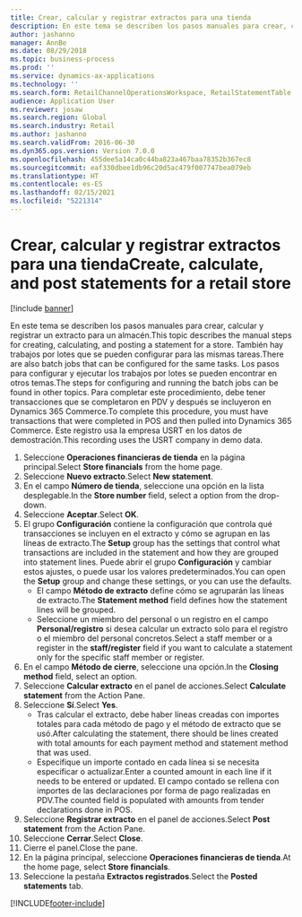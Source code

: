 ```yaml
---
title: Crear, calcular y registrar extractos para una tienda
description: En este tema se describen los pasos manuales para crear, calcular y registrar un extracto para un almacén.
author: jashanno
manager: AnnBe
ms.date: 08/29/2018
ms.topic: business-process
ms.prod: ''
ms.service: dynamics-ax-applications
ms.technology: ''
ms.search.form: RetailChannelOperationsWorkspace, RetailStatementTable
audience: Application User
ms.reviewer: josaw
ms.search.region: Global
ms.search.industry: Retail
ms.author: jashanno
ms.search.validFrom: 2016-06-30
ms.dyn365.ops.version: Version 7.0.0
ms.openlocfilehash: 455dee5a14ca0c44ba823a467baa78352b367ec8
ms.sourcegitcommit: eaf330dbee1db96c20d5ac479f007747bea079eb
ms.translationtype: HT
ms.contentlocale: es-ES
ms.lasthandoff: 02/15/2021
ms.locfileid: "5221314"
---
```

# <a name="create-calculate-and-post-statements-for-a-retail-store"></a><span data-ttu-id="b7bb8-103">Crear, calcular y registrar extractos para una tienda</span><span class="sxs-lookup"><span data-stu-id="b7bb8-103">Create, calculate, and post statements for a retail store</span></span>

[!include [banner](../includes/banner.md)]

<span data-ttu-id="b7bb8-104">En este tema se describen los pasos manuales para crear, calcular y registrar un extracto para un almacén.</span><span class="sxs-lookup"><span data-stu-id="b7bb8-104">This topic describes the manual steps for creating, calculating, and posting a statement for a store.</span></span> <span data-ttu-id="b7bb8-105">También hay trabajos por lotes que se pueden configurar para las mismas tareas.</span><span class="sxs-lookup"><span data-stu-id="b7bb8-105">There are also batch jobs that can be configured for the same tasks.</span></span> <span data-ttu-id="b7bb8-106">Los pasos para configurar y ejecutar los trabajos por lotes se pueden encontrar en otros temas.</span><span class="sxs-lookup"><span data-stu-id="b7bb8-106">The steps for configuring and running the batch jobs can be found in other topics.</span></span> <span data-ttu-id="b7bb8-107">Para completar este procedimiento, debe tener transacciones que se completaron en PDV y después se incluyeron en Dynamics 365 Commerce.</span><span class="sxs-lookup"><span data-stu-id="b7bb8-107">To complete this procedure, you must have transactions that were completed in POS and then pulled into Dynamics 365 Commerce.</span></span> <span data-ttu-id="b7bb8-108">Este registro usa la empresa USRT en los datos de demostración.</span><span class="sxs-lookup"><span data-stu-id="b7bb8-108">This recording uses the USRT company in demo data.</span></span>

1. <span data-ttu-id="b7bb8-109">Seleccione **Operaciones financieras de tienda** en la página principal.</span><span class="sxs-lookup"><span data-stu-id="b7bb8-109">Select **Store financials** from the home page.</span></span>
2. <span data-ttu-id="b7bb8-110">Seleccione **Nuevo extracto**.</span><span class="sxs-lookup"><span data-stu-id="b7bb8-110">Select **New statement**.</span></span>
3. <span data-ttu-id="b7bb8-111">En el campo **Número de tienda**, seleccione una opción en la lista desplegable.</span><span class="sxs-lookup"><span data-stu-id="b7bb8-111">In the **Store number** field, select a option from the drop-down.</span></span>
4. <span data-ttu-id="b7bb8-112">Seleccione **Aceptar**.</span><span class="sxs-lookup"><span data-stu-id="b7bb8-112">Select **OK**.</span></span>
5. <span data-ttu-id="b7bb8-113">El grupo **Configuración** contiene la configuración que controla qué transacciones se incluyen en el extracto y cómo se agrupan en las líneas de extracto.</span><span class="sxs-lookup"><span data-stu-id="b7bb8-113">The **Setup** group has the settings that control what transactions are included in the statement and how they are grouped into statement lines.</span></span> <span data-ttu-id="b7bb8-114">Puede abrir el grupo **Configuración** y cambiar estos ajustes, o puede usar los valores predeterminados.</span><span class="sxs-lookup"><span data-stu-id="b7bb8-114">You can open the **Setup** group and change these settings, or you can use the defaults.</span></span>  
    - <span data-ttu-id="b7bb8-115">El campo **Método de extracto** define cómo se agruparán las líneas de extracto.</span><span class="sxs-lookup"><span data-stu-id="b7bb8-115">The **Statement method** field defines how the statement lines will be grouped.</span></span>  
    - <span data-ttu-id="b7bb8-116">Seleccione un miembro del personal o un registro en el campo **Personal/registro** si desea calcular un extracto solo para el registro o el miembro del personal concretos.</span><span class="sxs-lookup"><span data-stu-id="b7bb8-116">Select a staff member or a register in the **staff/register** field if you want to calculate a statement only for the specific staff member or register.</span></span>  
6. <span data-ttu-id="b7bb8-117">En el campo **Método de cierre**, seleccione una opción.</span><span class="sxs-lookup"><span data-stu-id="b7bb8-117">In the **Closing method** field, select an option.</span></span>
7. <span data-ttu-id="b7bb8-118">Seleccione **Calcular extracto** en el panel de acciones.</span><span class="sxs-lookup"><span data-stu-id="b7bb8-118">Select **Calculate statement** from the Action Pane.</span></span>
8. <span data-ttu-id="b7bb8-119">Seleccione **Sí**.</span><span class="sxs-lookup"><span data-stu-id="b7bb8-119">Select **Yes**.</span></span>
    - <span data-ttu-id="b7bb8-120">Tras calcular el extracto, debe haber líneas creadas con importes totales para cada método de pago y el método de extracto que se usó.</span><span class="sxs-lookup"><span data-stu-id="b7bb8-120">After calculating the statement, there should be lines created with total amounts for each payment method and statement method that was used.</span></span>  
    - <span data-ttu-id="b7bb8-121">Especifique un importe contado en cada línea si se necesita especificar o actualizar.</span><span class="sxs-lookup"><span data-stu-id="b7bb8-121">Enter a counted amount in each line if it needs to be entered or updated.</span></span> <span data-ttu-id="b7bb8-122">El campo contado se rellena con importes de las declaraciones por forma de pago realizadas en PDV.</span><span class="sxs-lookup"><span data-stu-id="b7bb8-122">The counted field is populated with amounts from tender declarations done in POS.</span></span>  
9. <span data-ttu-id="b7bb8-123">Seleccione **Registrar extracto** en el panel de acciones.</span><span class="sxs-lookup"><span data-stu-id="b7bb8-123">Select **Post statement** from the Action Pane.</span></span>
10. <span data-ttu-id="b7bb8-124">Seleccione **Cerrar**.</span><span class="sxs-lookup"><span data-stu-id="b7bb8-124">Select **Close**.</span></span>
11. <span data-ttu-id="b7bb8-125">Cierre el panel.</span><span class="sxs-lookup"><span data-stu-id="b7bb8-125">Close the pane.</span></span>
12. <span data-ttu-id="b7bb8-126">En la página principal, seleccione **Operaciones financieras de tienda**.</span><span class="sxs-lookup"><span data-stu-id="b7bb8-126">At the home page, select **Store financials**.</span></span>
13. <span data-ttu-id="b7bb8-127">Seleccione la pestaña **Extractos registrados**.</span><span class="sxs-lookup"><span data-stu-id="b7bb8-127">Select the **Posted statements** tab.</span></span>



[!INCLUDE[footer-include](../../includes/footer-banner.md)]